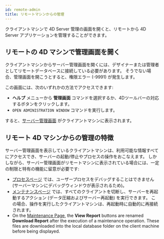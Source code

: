 ```yaml
---
id: remote-admin
title: リモートマシンからの管理
---
```


クライアントマシンで 4D Server 管理の画面を開くと、リモートから 4D Server アプリケーションを管理することができます。

## リモートの 4D マシンで管理画面を開く

クライアントマシンからサーバー管理画面を開くには、デザイナーまたは管理者としてリモートデータベースに接続している必要があります。 そうでない場合、管理画面を開こうとすると、権限エラー (-9991) が発生します。

この画面には、次のいずれかの方法でアクセスできます:

- **ヘルプ** メニューから **管理画面** コマンドを選択するか、4Dツールバーの対応するボタンをクリックします。
- `OPEN ADMINISTRATION WINDOW` コマンドを実行します。

すると、[サーバー管理画面](monitor.md) がクライアントマシンに表示されます。


## リモート 4D マシンからの管理の特徴

サーバー管理画面を表示しているクライアントマシンは、利用可能な情報すべてにアクセスでき、サーバーの起動/停止やプロセスの操作をおこなえます。 しかしながら、サーバー管理画面がリモートマシンに表示されている場合には、一定の制限と特有の機能に留意が必要です:

- [プロセスページ](processes.md) では、ユーザープロセスをデバッグすることはできません (サーバーマシンにデバッグウィンドウが表示されるため)。
- [メンテナンスページ](maintenance.md) では、すべてのクライアントを切断し、サーバーを再起動するアクション (データ圧縮およびサーバー再起動) を実行できます。 この場合、操作を実行したクライアントマシンは、再起動時に自動的に再接続されます。
- On the [Maintenance Page](maintenance.md), the **View Report** buttons are renamed **Download Report** after the execution of a maintenance operation. These files are downloaded into the local database folder on the client machine before being displayed.